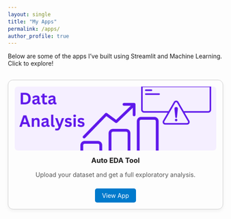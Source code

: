 ```yaml
---
layout: single
title: "My Apps"
permalink: /apps/
author_profile: true
---
```


Below are some of the apps I’ve built using Streamlit and Machine Learning. Click to explore!

<style>
.app-grid {
  display: grid;
  grid-template-columns: repeat(auto-fit, minmax(260px, 1fr));
  gap: 20px;
  margin-top: 30px;
}
.app-card {
  border: 1px solid #ccc;
  border-radius: 12px;
  padding: 15px;
  text-align: center;
  box-shadow: 0 4px 8px rgba(0,0,0,0.05);
  transition: transform 0.2s;
}
.app-card:hover {
  transform: translateY(-5px);
}
.app-card img {
  width: 100%;
  height: 150px;
  object-fit: cover;
  border-radius: 8px;
}
.app-card h3 {
  margin: 10px 0 5px;
}
.app-card p {
  font-size: 0.9rem;
  color: #555;
}
.app-card a {
  display: inline-block;
  margin-top: 10px;
  padding: 8px 16px;
  background: #007ACC;
  color: white;
  border-radius: 5px;
  text-decoration: none;
}
</style>

<div class="app-grid">

  <div class="app-card">
    <img src="/assets/images/eda.png" alt="Auto EDA App">
    <h3>Auto EDA Tool</h3>
    <p>Upload your dataset and get a full exploratory analysis.</p>
    <a href="https://auto-eda-app.streamlit.app/" target="_blank">View App</a>
  </div>


</div>
